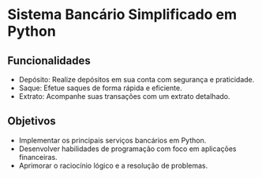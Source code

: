 <!DOCTYPE html>
<html lang="pt-br">
<head>
  <meta charset="UTF-8">
  <meta name="viewport" content="width=device-width, initial-scale=1.0">
  <title>Sistema Bancário Simplificado em Python</title>
</head>
<body>
  <h1>Sistema Bancário Simplificado em Python</h1>

  <h2>Funcionalidades</h2>

  <ul>
    <li>Depósito: Realize depósitos em sua conta com segurança e praticidade.</li>
    <li>Saque: Efetue saques de forma rápida e eficiente.</li>
    <li>Extrato: Acompanhe suas transações com um extrato detalhado.</li>
  </ul>

  <h2>Objetivos</h2>

  <ul>
    <li>Implementar os principais serviços bancários em Python.</li>
    <li>Desenvolver habilidades de programação com foco em aplicações financeiras.</li>
    <li>Aprimorar o raciocínio lógico e a resolução de problemas.</li>
  </ul>



</body>
</html>
